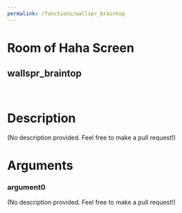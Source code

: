 ```yaml
---
permalink: /functions/wallspr_braintop
---
```

# Room of Haha Screen  
## wallspr_braintop  
&nbsp;  
# Description  
(No description provided. Feel free to make a pull request!) 
&nbsp;  
# Arguments
### argument0
(No description provided. Feel free to make a pull request!)
&nbsp;  


